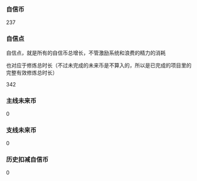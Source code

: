 ### 自信币
237

### 自信点
自信点，就是所有的自信币总增长，不管激励系统和浪费的精力的消耗

也对应于修炼总时长（不过未完成的未来币是不算入的，所以是已完成的项目里的完整有效修炼总时长）

342

### 主线未来币
0

### 支线未来币
0

### 历史扣减自信币
0
